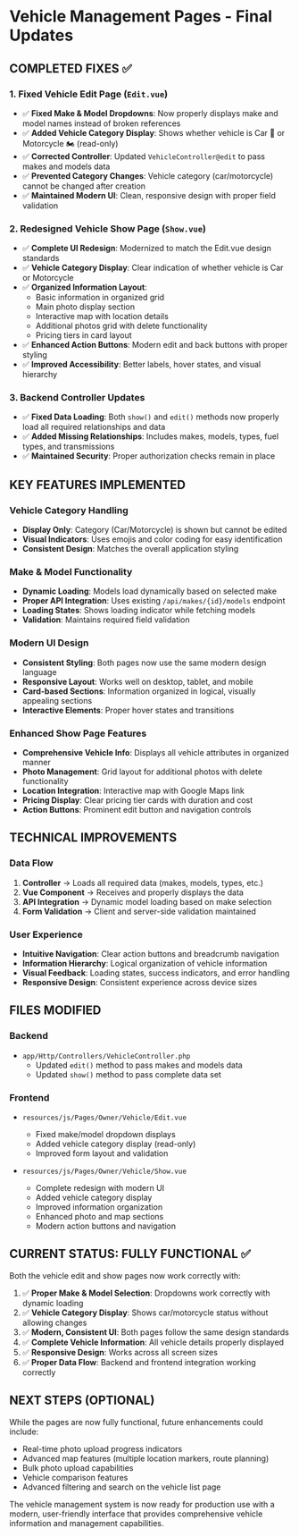 # Vehicle Management Pages - Final Updates

## COMPLETED FIXES ✅

### **1. Fixed Vehicle Edit Page (`Edit.vue`)**
- ✅ **Fixed Make & Model Dropdowns**: Now properly displays make and model names instead of broken references
- ✅ **Added Vehicle Category Display**: Shows whether vehicle is Car 🚗 or Motorcycle 🏍️ (read-only)
- ✅ **Corrected Controller**: Updated `VehicleController@edit` to pass makes and models data
- ✅ **Prevented Category Changes**: Vehicle category (car/motorcycle) cannot be changed after creation
- ✅ **Maintained Modern UI**: Clean, responsive design with proper field validation

### **2. Redesigned Vehicle Show Page (`Show.vue`)**
- ✅ **Complete UI Redesign**: Modernized to match the Edit.vue design standards
- ✅ **Vehicle Category Display**: Clear indication of whether vehicle is Car or Motorcycle
- ✅ **Organized Information Layout**: 
  - Basic information in organized grid
  - Main photo display section
  - Interactive map with location details
  - Additional photos grid with delete functionality
  - Pricing tiers in card layout
- ✅ **Enhanced Action Buttons**: Modern edit and back buttons with proper styling
- ✅ **Improved Accessibility**: Better labels, hover states, and visual hierarchy

### **3. Backend Controller Updates**
- ✅ **Fixed Data Loading**: Both `show()` and `edit()` methods now properly load all required relationships and data
- ✅ **Added Missing Relationships**: Includes makes, models, types, fuel types, and transmissions
- ✅ **Maintained Security**: Proper authorization checks remain in place

## KEY FEATURES IMPLEMENTED

### **Vehicle Category Handling**
- **Display Only**: Category (Car/Motorcycle) is shown but cannot be edited
- **Visual Indicators**: Uses emojis and color coding for easy identification
- **Consistent Design**: Matches the overall application styling

### **Make & Model Functionality**
- **Dynamic Loading**: Models load dynamically based on selected make
- **Proper API Integration**: Uses existing `/api/makes/{id}/models` endpoint
- **Loading States**: Shows loading indicator while fetching models
- **Validation**: Maintains required field validation

### **Modern UI Design**
- **Consistent Styling**: Both pages now use the same modern design language
- **Responsive Layout**: Works well on desktop, tablet, and mobile
- **Card-based Sections**: Information organized in logical, visually appealing sections
- **Interactive Elements**: Proper hover states and transitions

### **Enhanced Show Page Features**
- **Comprehensive Vehicle Info**: Displays all vehicle attributes in organized manner
- **Photo Management**: Grid layout for additional photos with delete functionality
- **Location Integration**: Interactive map with Google Maps link
- **Pricing Display**: Clear pricing tier cards with duration and cost
- **Action Buttons**: Prominent edit button and navigation controls

## TECHNICAL IMPROVEMENTS

### **Data Flow**
1. **Controller** → Loads all required data (makes, models, types, etc.)
2. **Vue Component** → Receives and properly displays the data
3. **API Integration** → Dynamic model loading based on make selection
4. **Form Validation** → Client and server-side validation maintained

### **User Experience**
- **Intuitive Navigation**: Clear action buttons and breadcrumb navigation
- **Information Hierarchy**: Logical organization of vehicle information
- **Visual Feedback**: Loading states, success indicators, and error handling
- **Responsive Design**: Consistent experience across device sizes

## FILES MODIFIED

### **Backend**
- `app/Http/Controllers/VehicleController.php` 
  - Updated `edit()` method to pass makes and models data
  - Updated `show()` method to pass complete data set

### **Frontend**
- `resources/js/Pages/Owner/Vehicle/Edit.vue`
  - Fixed make/model dropdown displays
  - Added vehicle category display (read-only)
  - Improved form layout and validation

- `resources/js/Pages/Owner/Vehicle/Show.vue`
  - Complete redesign with modern UI
  - Added vehicle category display
  - Improved information organization
  - Enhanced photo and map sections
  - Modern action buttons and navigation

## CURRENT STATUS: FULLY FUNCTIONAL ✅

Both the vehicle edit and show pages now work correctly with:

1. ✅ **Proper Make & Model Selection**: Dropdowns work correctly with dynamic loading
2. ✅ **Vehicle Category Display**: Shows car/motorcycle status without allowing changes
3. ✅ **Modern, Consistent UI**: Both pages follow the same design standards
4. ✅ **Complete Vehicle Information**: All vehicle details properly displayed
5. ✅ **Responsive Design**: Works across all screen sizes
6. ✅ **Proper Data Flow**: Backend and frontend integration working correctly

## NEXT STEPS (OPTIONAL)

While the pages are now fully functional, future enhancements could include:
- Real-time photo upload progress indicators
- Advanced map features (multiple location markers, route planning)
- Bulk photo upload capabilities
- Vehicle comparison features
- Advanced filtering and search on the vehicle list page

The vehicle management system is now ready for production use with a modern, user-friendly interface that provides comprehensive vehicle information and management capabilities.
